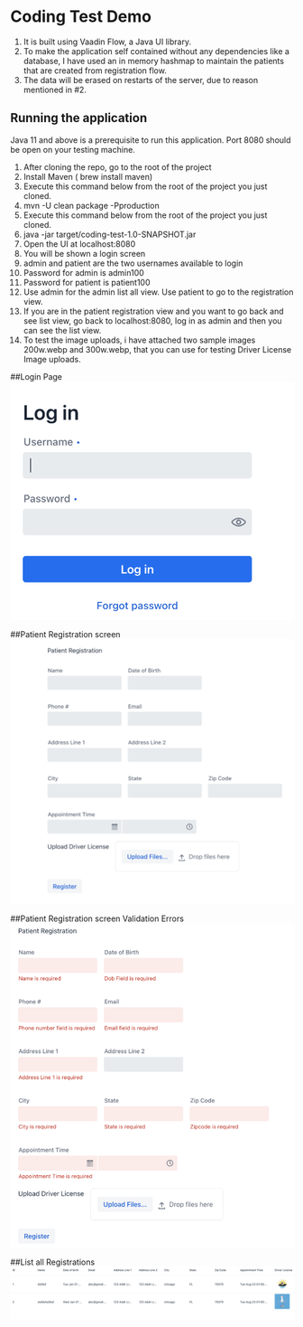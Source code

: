 # Coding Test Demo

1. It is built using Vaadin Flow, a Java UI library.
2. To make the application self contained without any dependencies like a database, I have used an in memory hashmap to maintain the patients that are created from registration flow.
3. The data will be erased on restarts of the server, due to reason mentioned in #2.

## Running the application

Java 11 and above is a prerequisite to run this application.
Port 8080 should be open on your testing machine.

1. After cloning the repo, go to the root of the project
2. Install Maven ( brew install maven)
3. Execute this command below from the root of the project you just cloned.
4. mvn -U clean package -Pproduction
5. Execute this command below from the root of the project you just cloned.
6. java -jar target/coding-test-1.0-SNAPSHOT.jar
7. Open the UI at localhost:8080
8. You will be shown a login screen
9. admin and patient are the two usernames available to login 
10. Password for admin is admin100
11. Password for patient is patient100
12. Use admin for the admin list all view. Use patient to go to the registration view.
13. If you are in the patient registration view and you want to go back and see list view, go back to localhost:8080, log in as admin and then you can see the list view.
14. To test the image uploads, i have attached two sample images 200w.webp and 300w.webp, that you can use for testing Driver License Image uploads.

##Login Page 
![login.png](login.png)

##Patient Registration screen
![register.png](register.png)

##Patient Registration screen Validation Errors
![validationerrors.png](validationerrors.png)

##List all Registrations
![listall.png](listall.png)
